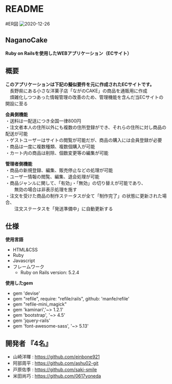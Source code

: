 # README

#ER図
![2020-12-26](https://user-images.githubusercontent.com/72295330/103147332-9b88ce00-4797-11eb-8a36-cb23775bbe0b.png)


## NaganoCake  
**Ruby on Railsを使用したWEBアプリケーション（ECサイト）**  

## 概要
**このアプリケーションは下記の擬似要件を元に作成されたECサイトです。**   
&emsp;長野県にある小さな洋菓子店「ながのCAKE」の商品を通販用に作成  
&emsp;煩雑化しつつあった情報管理の改善のため、管理機能を含んだ当ECサイトの開設に至る 
  
**会員側機能**  
・送料は一配送につき全国一律800円  
・注文者本人の住所以外にも複数の住所登録ができ、それらの住所に対し商品の配送が可能  
・ゲストユーザーはサイトの閲覧が可能だが、商品の購入には会員登録が必要  
・商品は一度に複数種類、複数個購入が可能  
・カート内の商品は削除、個数変更等の編集が可能  

**管理者側機能**    
・商品の新規登録、編集、販売停止などの処理が可能  
・ユーザー情報の閲覧、編集、退会処理が可能   
・商品ジャンルに関して、「有効」・「無効」の切り替えが可能であり、  
&emsp;&emsp;無効の場合は非表示処理を施す    
・注文を受けた商品の制作ステータスが全て「制作完了」の状態に更新された場合、    
&emsp;&emsp;注文ステータスを「発送準備中」に自動更新する  

## 仕様
**使用言語**
* HTML&CSS
* Ruby
* Javascript
* フレームワーク
  * Ruby on Rails version: 5.2.4  

**使用したgem**   
* gem 'devise'  
* gem "refile", require: "refile/rails", github: 'manfe/refile'  
* gem "refile-mini_magick"  
* gem 'kaminari','~> 1.2.1'  
* gem 'bootstrap', '~> 4.5'  
* gem 'jquery-rails'  
* gem 'font-awesome-sass', '~> 5.13'

## 開発者  『4名』
* 山崎洋暉 : https://github.com/einbone921
* 阿部周平 : https://github.com/ashu02-git
* 戸原佐季 : https://github.com/saki-smile
* 米田尚巧 : https://github.com/0617yoneda

